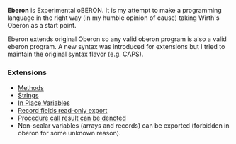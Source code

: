 **Eberon** is Experimental oBERON. It is my attempt to make a programming language in the right way (in my humble opinion of cause) taking Wirth's Oberon as a start point.

Eberon extends original Oberon so any valid oberon program is also a valid eberon program. A new syntax was introduced for extensions but I tried to maintain the original syntax flavor (e.g. CAPS).

### Extensions
* [Methods](/vladfolts/oberonjs/wiki/eberon-methods)
* [Strings](/vladfolts/oberonjs/wiki/eberon-strings)
* [In Place Variables](/vladfolts/oberonjs/wiki/eberon-in-place-variables)
* [Record fields read-only export](/vladfolts/oberonjs/wiki/eberon-record-fields-read-only-export)
* [Procedure call result can be denoted](/vladfolts/oberonjs/wiki/eberon-procedure-call-result)
* Non-scalar variables (arrays and records) can be exported (forbidden in oberon for some unknown reason).